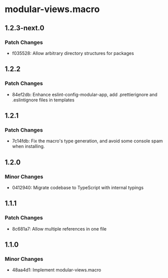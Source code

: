 # modular-views.macro

## 1.2.3-next.0

### Patch Changes

- f035528: Allow arbitrary directory structures for packages

## 1.2.2

### Patch Changes

- 84ef2db: Enhance eslint-config-modular-app, add .prettierignore and
  .eslintignore files in templates

## 1.2.1

### Patch Changes

- 7c14fdb: Fix the macro's type generation, and avoid some console spam when
  installing.

## 1.2.0

### Minor Changes

- 0412940: Migrate codebase to TypeScript with internal typings

## 1.1.1

### Patch Changes

- 8c681a7: Allow multiple references in one file

## 1.1.0

### Minor Changes

- 48aa4d1: Implement modular-views.macro

